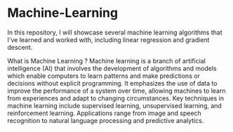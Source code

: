 # Machine-Learning
 In this repository, I will showcase several machine learning algorithms that I've learned and worked with, including linear regression and gradient descent.


What is Machine Learning ?
Machine learning is a branch of artificial intelligence (AI) that involves the development of algorithms and models which enable computers to learn patterns and make predictions or decisions without explicit programming. It emphasizes the use of data to improve the performance of a system over time, allowing machines to learn from experiences and adapt to changing circumstances. Key techniques in machine learning include supervised learning, unsupervised learning, and reinforcement learning. Applications range from image and speech recognition to natural language processing and predictive analytics.
